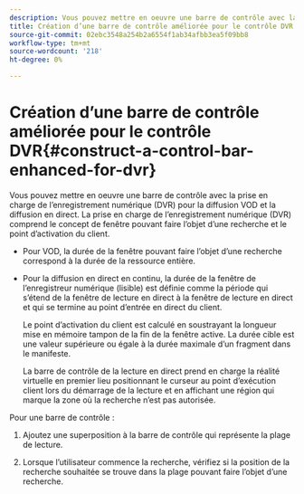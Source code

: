 ```yaml
---
description: Vous pouvez mettre en oeuvre une barre de contrôle avec la prise en charge de l’enregistrement numérique (DVR) pour la diffusion VOD et la diffusion en direct. La prise en charge de l’enregistrement numérique (DVR) comprend le concept de fenêtre pouvant faire l’objet d’une recherche et le point d’activation du client.
title: Création d’une barre de contrôle améliorée pour le contrôle DVR
source-git-commit: 02ebc3548a254b2a6554f1ab34afbb3ea5f09bb8
workflow-type: tm+mt
source-wordcount: '218'
ht-degree: 0%

---
```


# Création d’une barre de contrôle améliorée pour le contrôle DVR{#construct-a-control-bar-enhanced-for-dvr}

Vous pouvez mettre en oeuvre une barre de contrôle avec la prise en charge de l’enregistrement numérique (DVR) pour la diffusion VOD et la diffusion en direct. La prise en charge de l’enregistrement numérique (DVR) comprend le concept de fenêtre pouvant faire l’objet d’une recherche et le point d’activation du client.

* Pour VOD, la durée de la fenêtre pouvant faire l’objet d’une recherche correspond à la durée de la ressource entière.
* Pour la diffusion en direct en continu, la durée de la fenêtre de l’enregistreur numérique (lisible) est définie comme la période qui s’étend de la fenêtre de lecture en direct à la fenêtre de lecture en direct et qui se termine au point d’entrée en direct du client.

  Le point d’activation du client est calculé en soustrayant la longueur mise en mémoire tampon de la fin de la fenêtre active. La durée cible est une valeur supérieure ou égale à la durée maximale d’un fragment dans le manifeste.

  La barre de contrôle de la lecture en direct prend en charge la réalité virtuelle en premier lieu positionnant le curseur au point d’exécution client lors du démarrage de la lecture et en affichant une région qui marque la zone où la recherche n’est pas autorisée.

Pour une barre de contrôle :

1. Ajoutez une superposition à la barre de contrôle qui représente la plage de lecture.

1. Lorsque l’utilisateur commence la recherche, vérifiez si la position de la recherche souhaitée se trouve dans la plage pouvant faire l’objet d’une recherche.
